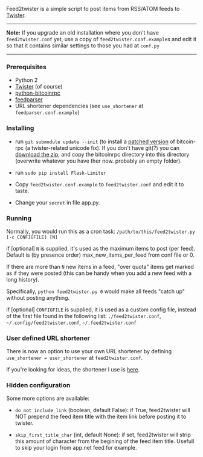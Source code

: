 Feed2twister is a simple script to post items from RSS/ATOM feeds to
[Twister](http://twister.net.co).

----

**Note:** If you upgrade an old installation where you don't have
`feed2twister.conf` yet, use a copy of `feed2twister.conf.example`s and
edit it so that it contains similar settings to those you had at `conf.py`

----

### Prerequisites

* Python 2
* [Twister](http://twister.net.co/) (of course)
* [python-bitcoinrpc](https://pypi.python.org/pypi/python-bitcoinrpc/)
* [feedparser](https://pypi.python.org/pypi/feedparser/)
* URL shortener dependencies (see `use_shortener` at `feedparser.conf.example`)

### Installing

 * run `git submodule update --init` (to install a [patched
   version](https://github.com/thedod/python-bitcoinrpc/tree/unicode-fix-for-twister)
   of bitcoin-rpc (a twister-related unicode fix). If you don't have
   git(?) you can [download the
   zip](https://github.com/thedod/python-bitcoinrpc/archive/unicode-fix-for-twister.zip),
   and copy the bitcoinrpc directory into this directory (overwrite
   whatever you have ther now. probably an empty folder).

 * run `sudo pip install Flask-Limiter`

 * Copy `feed2twister.conf.example` to `feed2twister.conf` and edit it
   to taste.

 * Change your `secret` in file app.py.

### Running

Normally, you would run this as a cron task:
`/path/to/this/feed2twister.py [-c CONFIGFILE] [N]`

if [optional] `N` is supplied, it's used as the maximum items to post
(per feed). Default is (by presence order) max_new_items_per_feed from
conf file or 0.

If there are more than `N` new items in a feed, "over quota" items get
marked as if they were posted (this can be handy when you add a new feed
with a long history).

Specifically, `python feed2twister.py 0` would make all feeds "catch up"
without posting anything.

if [optional] `CONFIGFILE` is supplied, it is used as a custom config
file, instead of the first file found in the following list:
`./feed2twister.conf`, `~/.config/feed2twister.conf`,
`~/.feed2twister.conf`

### User defined URL shortener

There is now an option to use your own URL shortener by defining
`use_shortener = user_shortener` at `feed2twister.conf`.

If you're looking for ideas,
the shortener I use is [here](https://github.com/thedod/private_url_shortener#readme).


### Hidden configuration

Some more options are available:

* `do_not_include_link` (boolean, default False): if True, feed2twister
  will NOT prepend the feed item title with the item link before posting
  it to twister.

* `skip_first_title_char` (int, default None): if set, feed2twister will
  strip this amount of character from the begining of the feed item
  title. Usefull to skip your login from app.net feed for example.
